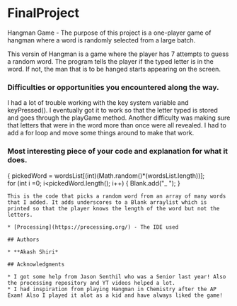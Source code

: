 # FinalProject

Hangman Game - The purpose of this project is a one-player game of hangman where a word is randomly selected from a large batch.

This versin of Hangman is a game where the player has 7 attempts to guess a random word. The program tells the player if the typed letter is in the word. If not, the man that is to be hanged starts appearing on the screen.

### Difficulties or opportunities you encountered along the way.

I had a lot of trouble working with the key system variable and keyPressed(). I eventually got it to work so that the letter typed is stored and goes through the playGame method. Another difficulty was making sure that letters that were in the word more than once were all revealed. I had to add a for loop and move some things around to make that work.

### Most interesting piece of your code and explanation for what it does.

{
  pickedWord = wordsList[(int)(Math.random()*(wordsList.length))];  
  for (int i =0; i<pickedWord.length(); i++) {
    Blank.add("_ ");
  }
  
```
This is the code that picks a random word from an array of many words that I added. It adds underscores to a Blank arraylist which is printed so that the player knows the length of the word but not the letters.

* [Processing](https://processing.org/) - The IDE used

## Authors

* **Akash Shiri* 

## Acknowledgments

* I got some help from Jason Senthil who was a Senior last year! Also the processing repository and YT videos helped a lot.
* I had inspiration from playing Hangman in Chemistry after the AP Exam! Also I played it alot as a kid and have always liked the game!
